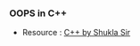 ### OOPS in C++ </br>
* Resource : [C++ by Shukla Sir](https://www.youtube.com/watch?v=EHlS220qNwI&list=PLLYz8uHU480j37APNXBdPz7YzAi4XlQUF&index=19)
